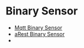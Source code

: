# Binary Sensor

- [Mqtt Binary Sensor](https://home-assistant.io/components/binary_sensor.mqtt/)
- [aRest Binary Sensor](https://home-assistant.io/components/binary_sensor.arest/)
- [](https://home-assistant.io/components/binary_sensor.template/)